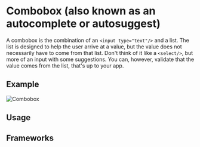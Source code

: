<script setup>
  import React from './react.md';
</script>

# Combobox (also known as an autocomplete or autosuggest)

A combobox is the combination of an `<input type="text"/>` and a list.
The list is designed to help the user arrive at a value, but the value does not necessarily have to come from that list.
Don't think of it like a `<select/>`, but more of an input with some suggestions.
You can, however, validate that the value comes from the list, that's up to your app.

<components-status react='released' />

## Example

![Combobox](/combobox.png)

## Usage

<component-questions />

## Frameworks

<tabs-content>
  <template #react>
    <react />
  </template>
</tabs-content>